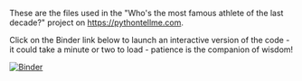 These are the files used in the "Who's the most famous athlete of the last decade?"
project on https://pythontellme.com.

Click on the Binder link below to launch an interactive version of the code - it could take a minute or two to load - patience is the companion of wisdom!

[![Binder](https://mybinder.org/badge_logo.svg)](https://mybinder.org/v2/gh/pythontellme/whos_the_most_famous_athlete_of_the_last_decade/master?filepath=most_popular_athlete_of_decade.ipynb)
